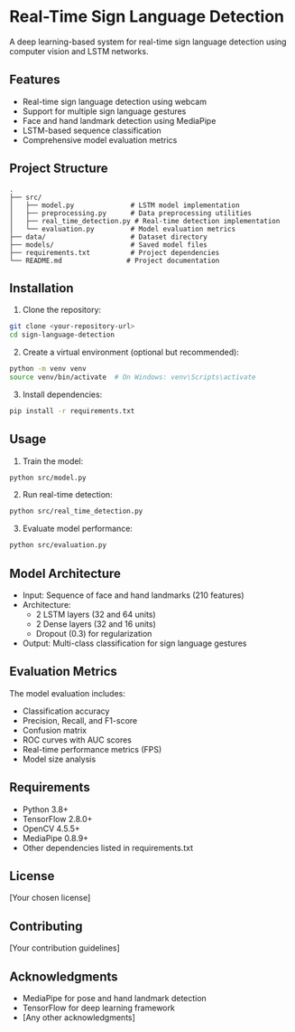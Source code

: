 # Real-Time Sign Language Detection

A deep learning-based system for real-time sign language detection using computer vision and LSTM networks.

## Features

- Real-time sign language detection using webcam
- Support for multiple sign language gestures
- Face and hand landmark detection using MediaPipe
- LSTM-based sequence classification
- Comprehensive model evaluation metrics

## Project Structure

```
.
├── src/
│   ├── model.py              # LSTM model implementation
│   ├── preprocessing.py      # Data preprocessing utilities
│   ├── real_time_detection.py # Real-time detection implementation
│   └── evaluation.py         # Model evaluation metrics
├── data/                     # Dataset directory
├── models/                   # Saved model files
├── requirements.txt          # Project dependencies
└── README.md                # Project documentation
```

## Installation

1. Clone the repository:
```bash
git clone <your-repository-url>
cd sign-language-detection
```

2. Create a virtual environment (optional but recommended):
```bash
python -m venv venv
source venv/bin/activate  # On Windows: venv\Scripts\activate
```

3. Install dependencies:
```bash
pip install -r requirements.txt
```

## Usage

1. Train the model:
```bash
python src/model.py
```

2. Run real-time detection:
```bash
python src/real_time_detection.py
```

3. Evaluate model performance:
```bash
python src/evaluation.py
```

## Model Architecture

- Input: Sequence of face and hand landmarks (210 features)
- Architecture:
  - 2 LSTM layers (32 and 64 units)
  - 2 Dense layers (32 and 16 units)
  - Dropout (0.3) for regularization
- Output: Multi-class classification for sign language gestures

## Evaluation Metrics

The model evaluation includes:
- Classification accuracy
- Precision, Recall, and F1-score
- Confusion matrix
- ROC curves with AUC scores
- Real-time performance metrics (FPS)
- Model size analysis

## Requirements

- Python 3.8+
- TensorFlow 2.8.0+
- OpenCV 4.5.5+
- MediaPipe 0.8.9+
- Other dependencies listed in requirements.txt

## License

[Your chosen license]

## Contributing

[Your contribution guidelines]

## Acknowledgments

- MediaPipe for pose and hand landmark detection
- TensorFlow for deep learning framework
- [Any other acknowledgments] 